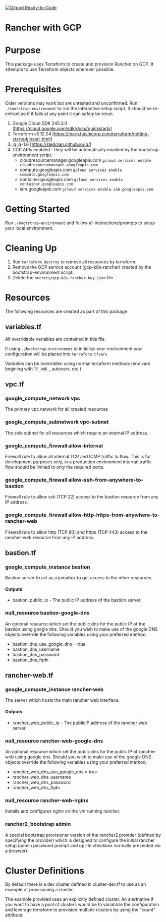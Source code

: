 [![Gitpod Ready-to-Code](https://img.shields.io/badge/Gitpod-Ready--to--Code-blue?logo=gitpod)](https://gitpod.io/#https://github.com/scott-haines/gcp-k8s-rancher) 
# Rancher with GCP

# Purpose
This package uses Terraform to create and provision Rancher on GCP.  It attempts to use Terraform objects wherever possible.

# Prerequisites
Older versions may work but are untested and unconfirmed.
Run `./bootstrap-environment` to run the interactive setup script.  It should be re-entrant so if it fails at any point it can safely be rerun.
1. Google Cloud SDK 245.0.0 [https://cloud.google.com/sdk/docs/quickstarts]
1. Terraform v0.12.24 [https://learn.hashicorp.com/terraform/getting-started/install.html]
1. jq jq-1.6 [https://stedolan.github.io/jq/]
1. GCP APIs enabled - they will be automatically enabled by the bootstrap-environment script.
    * cloudresourcemanager.googleapis.com `gcloud services enable cloudresourcemanager.googleapis.com`
    * compute.googleapis.com `gcloud services enable compute.googleapis.com`
    * container.googleapis.com `gcloud services enable container.googleapis.com`
    * iam.googleapis.com `gcloud services enable iam.googleapis.com`

# Getting Started
Run `./bootstrap-environment` and follow all instructions/prompts to setup your local environment.

# Cleaning Up
1. Run `terraform destroy` to remove all resources by terraform.
1. Remove the GCP service account (gcp-k8s-rancher) created by the bootstrap-environment script.
1. Delete the `secrets/gcp-k8s-rancher-key.json` file

# Resources
The following resources are created as part of this package

## variables.tf
All overridable variables are contained in this file.

If using `./bootstrap-environment` to initialize your environment your configuration will be placed into `terraform.tfvars`

Variables can be overridden using normal terraform methods (env vars begining with `TF_VAR_`, autovars, etc.)

## vpc.tf
### google_compute_network vpc
The primary vpc network for all created resources
### google_compute_subnetwork vpc-subnet
The sole subnet for all resources which require an internal IP address.
### google_compute_firewall allow-internal
Firewall rule to allow all internal TCP and ICMP traffic to flow.  This is for development purposes only, in a production environment internal traffic flow should be limited to only the required ports.
### google_compute_firewall allow-ssh-from-anywhere-to-bastion
Firewall rule to allow ssh (TCP 22) access to the bastion resource from any IP address.
### google_compute_firewall allow-http-https-from-anywhere-to-rancher-web
Firewall rule to allow http (TCP 80) and https (TCP 443) access to the rancher-web resource from any IP address.

## bastion.tf
### google_compute_instance bastion
Bastion server to act as a jumpbox to get access to the other resources.
#### Outputs
* bastion_public_ip - The public IP address of the bastion server.
### null_resource bastion-google-dns
An optional resource which set the public dns for the public IP of the bastion using google dns.
Should you wish to make use of the google DNS objects override the following variables using your preferred method:    
* bastion_dns_use_google_dns = true
* bastion_dns_username
* bastion_dns_password
* bastion_dns_fqdn

## rancher-web.tf
### google_compute_instance rancher-web
The server which hosts the main rancher web interface.
#### Outputs
* rancher_web_public_ip - The publicIP address of the rancher web server.
### null_resource rancher-web-google-dns
An optional resource which set the public dns for the public IP of rancher-web using google dns.
Should you wish to make use of the google DNS objects override the following variables using your preferred method:    
* rancher_web_dns_use_google_dns = true
* rancher_web_dns_username
* rancher_web_dns_password
* rancher_web_dns_fqdn
### null_resource rancher-web-nginx
Installs and configures nginx on the vm running rancher.
### rancher2_bootstrap admin
A special bootstrap provisioner version of the rancher2 provider (defined by specifying the provider) which is designed to configure the initial rancher setup (admin password prompt and opt-in checkbox normally presented via a browser).

# Cluster Definitions
By default there is a dev cluster defined in cluster-dev.tf to use as an example of provisioning a cluster.

The example provided uses an explicitly defined cluster.  An alertnative if you want to have a pool of clusters would be to variablize the configuration and leverage terraform to provision multiple clusters by using the "count" attribute.

